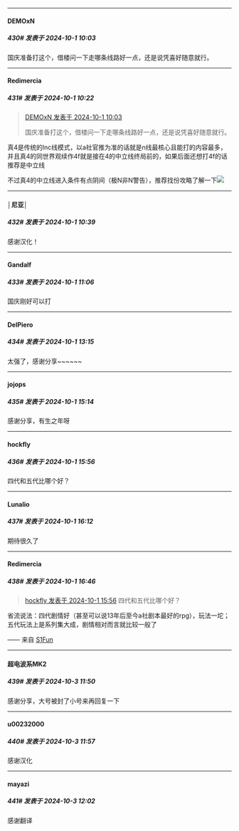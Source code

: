 ﻿
*****

####  DEMOxN  
##### 430#       发表于 2024-10-1 10:03

国庆准备打这个，借楼问一下走哪条线路好一点，还是说凭喜好随意就行。


*****

####  Redimercia  
##### 431#       发表于 2024-10-1 10:22

<blockquote><a href="httphttps://bbs.saraba1st.com/2b/forum.php?mod=redirect&amp;goto=findpost&amp;pid=66353244&amp;ptid=2195202" target="_blank">DEMOxN 发表于 2024-10-1 10:03</a>

国庆准备打这个，借楼问一下走哪条线路好一点，还是说凭喜好随意就行。</blockquote>
真4是传统的lnc线模式，以a社官推为准的话就是n线最核心且能打的内容最多，并且真4的同世界观续作4f就是接在4的中立线终局前的，如果后面还想打4f的话推荐是中立线

不过真4的中立线进入条件有点阴间（极N非N警告），推荐找份攻略了解一下<img src="https://static.saraba1st.com/image/smiley/face2017/068.png" referrerpolicy="no-referrer">


*****

####  │尼亚│  
##### 432#       发表于 2024-10-1 10:39

感谢汉化！


*****

####  Gandalf  
##### 433#       发表于 2024-10-1 11:06

国庆刚好可以打


*****

####  DelPiero  
##### 434#       发表于 2024-10-1 13:15

太强了，感谢分享~~~~~~


*****

####  jojops  
##### 435#       发表于 2024-10-1 15:14

感谢分享，有生之年呀


*****

####  hockfly  
##### 436#       发表于 2024-10-1 15:56

四代和五代比哪个好？


*****

####  Lunalio  
##### 437#       发表于 2024-10-1 16:12

期待很久了


*****

####  Redimercia  
##### 438#       发表于 2024-10-1 16:46

<blockquote><a href="httphttps://bbs.saraba1st.com/2b/forum.php?mod=redirect&amp;goto=findpost&amp;pid=66355421&amp;ptid=2195202" target="_blank">hockfly 发表于 2024-10-1 15:56</a>
四代和五代比哪个好？</blockquote>
省流说法：四代剧情好（甚至可以说13年后至今a社剧本最好的rpg），玩法一坨；
五代玩法上是系列集大成，剧情相对而言就比较一般了

—— 来自 [S1Fun](https://s1fun.koalcat.com)


*****

####  超电波系MK2  
##### 439#       发表于 2024-10-3 11:50

感谢分享，大号被封了小号来再回复一下


*****

####  u00232000  
##### 440#       发表于 2024-10-3 11:57

感谢汉化


*****

####  mayazi  
##### 441#       发表于 2024-10-3 12:02

感谢翻译

